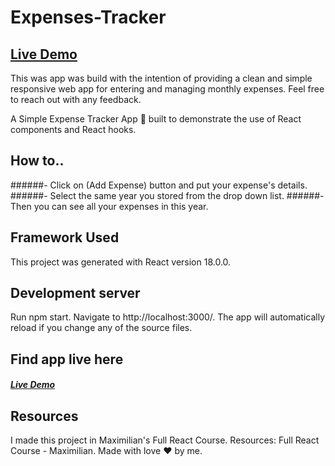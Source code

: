 # Expenses-Tracker
## [Live Demo](https://expense-tracker-4b369.web.app/)

This was app was build with the intention of providing a clean and simple responsive web app for entering and managing monthly expenses. Feel free to reach out with any feedback.

A Simple Expense Tracker App 📱 built to demonstrate the use of React components and React hooks.

## How to..
######- Click on (Add Expense) button and put your expense's details.
######- Select the same year you stored from the drop down list.
######- Then you can see all your expenses in this year.

## Framework Used
This project was generated with React version 18.0.0.

## Development server
Run npm start. Navigate to http://localhost:3000/. The app will automatically reload if you change any of the source files.


## Find app live here
##### [Live Demo](https://expense-tracker-4b369.web.app/)

## Resources

I made this project in Maximilian's Full React Course.
Resources: Full React Course - Maximilian.
Made with love ❤️ by me.
